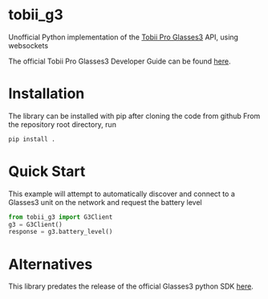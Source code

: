 # tobii_g3

Unofficial Python implementation of the [Tobii Pro
Glasses3](https://www.tobii.com/products/eye-trackers/wearables/tobii-pro-glasses-3)
API, using websockets

The official Tobii Pro Glasses3 Developer Guide can be found
[here](https://go.tobii.com/tobii-pro-glasses-3-developer-guide).

# Installation
The library can be installed with pip after cloning the code from github From
the repository root directory, run 
```bash
pip install .
```

# Quick Start
This example will attempt to automatically discover and connect to a Glasses3
unit on the network and request the battery level
```python
from tobii_g3 import G3Client
g3 = G3Client()
response = g3.battery_level()
```

# Alternatives
This library predates the release of the official Glasses3 python SDK
[here](https://github.com/tobiipro/g3pylib).